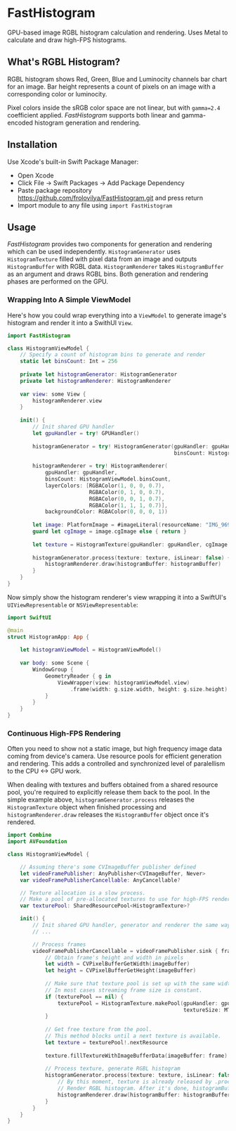 # FastHistogram

GPU-based image RGBL histogram calculation and rendering. Uses Metal to calculate and draw high-FPS histograms.


## What's RGBL Histogram?
RGBL histogram shows Red, Green, Blue and Luminocity channels bar chart for an image.
Bar height represents a count of pixels on an image with a corresponding color or luminocity.

Pixel colors inside the sRGB color space are not linear, but with `gamma=2.4` coefficient applied.
_FastHistogram_ supports both linear and gamma-encoded histogram generation and rendering.


## Installation

Use Xcode's built-in Swift Package Manager:

* Open Xcode
* Click File -> Swift Packages -> Add Package Dependency
* Paste package repository https://github.com/frolovilya/FastHistogram.git and press return
* Import module to any file using `import FastHistogram`


## Usage

_FastHistogram_ provides two components for generation and rendering which can be used independently.
`HistogramGenerator` uses `HistogramTexture` filled with pixel data from an image and outputs `HistogramBuffer` with RGBL data.
`HistogramRenderer` takes `HistogramBuffer` as an argument and draws RGBL bins.
Both generation and rendering phases are performed on the GPU.


### Wrapping Into A Simple ViewModel

Here's how you could wrap everything into a `ViewModel` to generate image's histogram and render it into a SwithUI `View`.

```swift
import FastHistogram

class HistogramViewModel {
    // Specify a count of histogram bins to generate and render
    static let binsCount: Int = 256
    
    private let histogramGenerator: HistogramGenerator
    private let histogramRenderer: HistogramRenderer
    
    var view: some View {
        histogramRenderer.view
    }
    
    init() {
        // Init shared GPU handler
        let gpuHandler = try! GPUHandler()
        
        histogramGenerator = try! HistogramGenerator(gpuHandler: gpuHandler,
                                                     binsCount: HistogramViewModel.binsCount)
        
        histogramRenderer = try! HistogramRenderer(
            gpuHandler: gpuHandler,
            binsCount: HistogramViewModel.binsCount,
            layerColors: [RGBAColor(1, 0, 0, 0.7),
                          RGBAColor(0, 1, 0, 0.7),
                          RGBAColor(0, 0, 1, 0.7),
                          RGBAColor(1, 1, 1, 0.7)],
            backgroundColor: RGBAColor(0, 0, 0, 1))
            
        let image: PlatformImage = #imageLiteral(resourceName: "IMG_9695")
        guard let cgImage = image.cgImage else { return }
        
        let texture = HistogramTexture(gpuHandler: gpuHandler, cgImage: cgImage)
        
        histogramGenerator.process(texture: texture, isLinear: false) { histogramBuffer in
            histogramRenderer.draw(histogramBuffer: histogramBuffer)
        }
    }
}
```

Now simply show the histogram renderer's view wrapping it into a SwiftUI's `UIViewRepresentable` or `NSViewRepresentable`:
```swift
import SwiftUI

@main
struct HistogramApp: App {
    
    let histogramViewModel = HistogramViewModel()
        
    var body: some Scene {
        WindowGroup {
            GeometryReader { g in
                ViewWrapper(view: histogramViewModel.view)
                    .frame(width: g.size.width, height: g.size.height)
            }
        }
    }
}
```

### Continuous High-FPS Rendering
 
Often you need to show not a static image, but high frequency image data coming from device's camera.
Use resource pools for efficient generation and rendering. 
This adds a controlled and synchronized level of paralellism to the CPU <-> GPU work.

When dealing with textures and buffers obtained from a shared resource pool, you're required to explicitly release them back to the pool.
In the simple example above, `histogramGenerator.process` releases the `HistogramTexture` object when finished processing
and `histogramRenderer.draw` releases the `HistogramBuffer` object once it's rendered.

```swift
import Combine
import AVFoundation

class HistogramViewModel {

    // Assuming there's some CVImageBuffer publisher defined
    let videoFramePublisher: AnyPublisher<CVImageBuffer, Never>
    var videoFramePublisherCancellable: AnyCancellable?

    // Texture allocation is a slow process.
    // Make a pool of pre-allocated textures to use for high-FPS rendering.
    var texturePool: SharedResourcePool<HistogramTexture>?

    init() {
        // Init shared GPU handler, generator and renderer the same way as it's defined in the previous listing
        // ...

        // Process frames
        videoFramePublisherCancellable = videoFramePublisher.sink { frame in
            // Obtain frame's height and width in pixels
            let width = CVPixelBufferGetWidth(imageBuffer)
            let height = CVPixelBufferGetHeight(imageBuffer)
            
            // Make sure that texture pool is set up with the same width and height as a receiving frame.
            // In most cases streaming frame size is constant.
            if (texturePool == nil) {
                texturePool = HistogramTexture.makePool(gpuHandler: gpuHandler,
                                                        textureSize: MTLSizeMake(width, height, 1))
            }
            
            // Get free texture from the pool.
            // This method blocks until a next texture is available.
            let texture = texturePool!.nextResource
            
            texture.fillTextureWithImageBufferData(imageBuffer: frame)
            
            // Process texture, generate RGBL histogram
            histogramGenerator.process(texture: texture, isLinear: false) { histogramBuffer in
                // By this moment, texture is already released by .process method.
                // Render RGBL histogram. After it's done, histogramBuffer is also auto-released.
                histogramRenderer.draw(histogramBuffer: histogramBuffer)
            }
        }
    }
}

```




